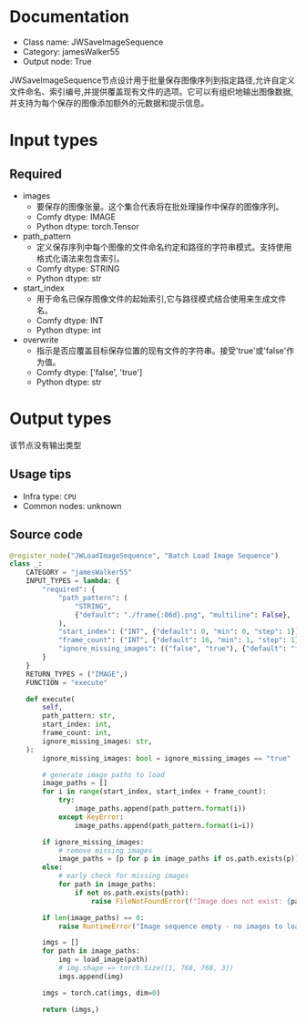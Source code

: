 
# Documentation
- Class name: JWSaveImageSequence
- Category: jamesWalker55
- Output node: True

JWSaveImageSequence节点设计用于批量保存图像序列到指定路径,允许自定义文件命名、索引编号,并提供覆盖现有文件的选项。它可以有组织地输出图像数据,并支持为每个保存的图像添加额外的元数据和提示信息。

# Input types
## Required
- images
    - 要保存的图像张量。这个集合代表将在批处理操作中保存的图像序列。
    - Comfy dtype: IMAGE
    - Python dtype: torch.Tensor
- path_pattern
    - 定义保存序列中每个图像的文件命名约定和路径的字符串模式。支持使用格式化语法来包含索引。
    - Comfy dtype: STRING
    - Python dtype: str
- start_index
    - 用于命名已保存图像文件的起始索引,它与路径模式结合使用来生成文件名。
    - Comfy dtype: INT
    - Python dtype: int
- overwrite
    - 指示是否应覆盖目标保存位置的现有文件的字符串。接受'true'或'false'作为值。
    - Comfy dtype: ['false', 'true']
    - Python dtype: str

# Output types
该节点没有输出类型


## Usage tips
- Infra type: `CPU`
- Common nodes: unknown


## Source code
```python
@register_node("JWLoadImageSequence", "Batch Load Image Sequence")
class _:
    CATEGORY = "jamesWalker55"
    INPUT_TYPES = lambda: {
        "required": {
            "path_pattern": (
                "STRING",
                {"default": "./frame{:06d}.png", "multiline": False},
            ),
            "start_index": ("INT", {"default": 0, "min": 0, "step": 1}),
            "frame_count": ("INT", {"default": 16, "min": 1, "step": 1}),
            "ignore_missing_images": (("false", "true"), {"default": "false"}),
        }
    }
    RETURN_TYPES = ("IMAGE",)
    FUNCTION = "execute"

    def execute(
        self,
        path_pattern: str,
        start_index: int,
        frame_count: int,
        ignore_missing_images: str,
    ):
        ignore_missing_images: bool = ignore_missing_images == "true"

        # generate image paths to load
        image_paths = []
        for i in range(start_index, start_index + frame_count):
            try:
                image_paths.append(path_pattern.format(i))
            except KeyError:
                image_paths.append(path_pattern.format(i=i))

        if ignore_missing_images:
            # remove missing images
            image_paths = [p for p in image_paths if os.path.exists(p)]
        else:
            # early check for missing images
            for path in image_paths:
                if not os.path.exists(path):
                    raise FileNotFoundError(f"Image does not exist: {path}")

        if len(image_paths) == 0:
            raise RuntimeError("Image sequence empty - no images to load")

        imgs = []
        for path in image_paths:
            img = load_image(path)
            # img.shape => torch.Size([1, 768, 768, 3])
            imgs.append(img)

        imgs = torch.cat(imgs, dim=0)

        return (imgs,)

```

